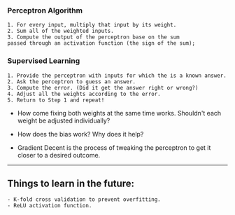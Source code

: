 ### Perceptron Algorithm
    1. For every input, multiply that input by its weight.
    2. Sum all of the weighted inputs.
    3. Compute the output of the perceptron base on the sum
    passed through an activation function (the sign of the sum);


### Supervised Learning

    1. Provide the perceptron with inputs for which the is a known answer.
    2. Ask the perceptron to guess an answer.
    3. Compute the error. (Did it get the answer right or wrong?)
    4. Adjust all the weights according to the error.
    5. Return to Step 1 and repeat!


- How come fixing both weights at the same time works. Shouldn't each weight be adjusted individually? 

- How does the bias work? Why does it help?

- Gradient Decent is the process of tweaking the perceptron to get it closer to a desired outcome.
---
## Things to learn in the future:

    - K-fold cross validation to prevent overfitting.
    - ReLU activation function.